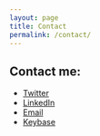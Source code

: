 ```yaml
---
layout: page
title: Contact
permalink: /contact/
---
```


<section class="contact">
  <h1>Contact me:</h1>

  <ul>
    <li>
      <i class="fa fa-twitter fa-fw" aria-hidden="true"></i>
      <a href="https://twitter.com/alun404">Twitter</a>
    </li>
    <li>
      <i class="fa fa-linkedin fa-fw" aria-hidden="true"></i>
      <a href="https://www.linkedin.com/in/alun404">LinkedIn</a>
    </li>
    <li>
      <i class="fa fa-paper-plane fa-fw" aria-hidden="true"></i>
      <a href="mailto:alun+blog@badgerous.net">Email</a>
    </li>
    <li>
      <i class="fa fa-lock fa-fw" aria-hidden="true"></i>
      <a href="https://keybase.io/alun404">Keybase</a>
    </li>
  </ul>

</section>
